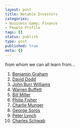 ```yaml
---
layout: post
title: Notable Investors
categories:
- Business &amp; Finance
- People Profile
tags: []
status: publish
type: post
published: true
meta: {}
---
```

from whom we can all learn from...

1. [Benjamin Graham](http://en.wikipedia.org/wiki/Benjamin_Graham)
2. [David Dodd](http://en.wikipedia.org/wiki/David_Dodd)
3. [John Burr Williams](http://en.wikipedia.org/wiki/John_Burr_Williams)
4. [Warren Buffett](http://en.wikipedia.org/wiki/Warren_Buffett)
5. [Bill Miller](http://en.wikipedia.org/wiki/Bill_Miller_(finance))
6. [Philip Fisher](http://en.wikipedia.org/wiki/Philip_Arthur_Fisher)
7. [Charlie Munger](http://en.wikipedia.org/wiki/Charlie_Munger)
8. [George Soros](http://en.wikipedia.org/wiki/George_soros)
9. [Peter Lynch](http://en.wikipedia.org/wiki/Peter_Lynch)
10. [Charles Schwab ](http://en.wikipedia.org/wiki/Charles_R._Schwab)
